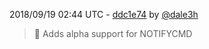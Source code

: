 2018/09/19 02:44 UTC - [ddc1e74](https://github.com/hassio-addons/addon-nut/commit/ddc1e74189978ceaf9270361163b87cb4f383c2e) by [@dale3h](https://github.com/dale3h)
> 🚀 Adds alpha support for NOTIFYCMD 

